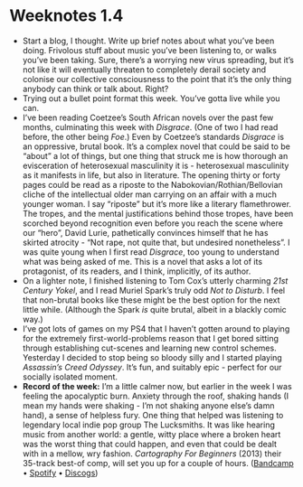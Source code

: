 # Weeknotes 1.4

- Start a blog, I thought. Write up brief notes about what you’ve been doing. Frivolous stuff about music you’ve been listening to, or walks you’ve been taking. Sure, there’s a worrying new virus spreading, but it’s not like it will eventually threaten to completely derail society and colonise our collective consciousness to the point that it’s the only thing anybody can think or talk about. Right?
- Trying out a bullet point format this week. You’ve gotta live while you can.
- I’ve been reading Coetzee’s South African novels over the past few months, culminating this week with *Disgrace*. (One of two I had read before, the other being *Foe*.) Even by Coetzee’s standards *Disgrace* is an oppressive, brutal book. It’s a complex novel that could be said to be “about” a lot of things, but one thing that struck me is how thorough an evisceration of heterosexual masculinity it is - heterosexual masculinity as it manifests in life, but also in literature. The opening thirty or forty pages could be read as a riposte to the Nabokovian/Rothian/Bellovian cliche of the intellectual older man carrying on an affair with a much younger woman. I say “riposte” but it’s more like a literary flamethrower. The tropes, and the mental justifications behind those tropes, have been scorched beyond recognition even before you reach the scene where our “hero”, David Lurie, pathetically convinces himself that he has skirted atrocity - “Not rape, not quite that, but undesired nonetheless”. I was quite young when I first read *Disgrace*, too young to understand what was being asked of me. This is a novel that asks a lot of its protagonist, of its readers, and I think, implicitly, of its author.
- On a lighter note, I finished listening to Tom Cox’s utterly charming *21st Century Yokel*, and I read Muriel Spark’s truly odd *Not to Disturb*. I feel that non-brutal books like these might be the best option for the next little while. (Although the Spark *is* quite brutal, albeit in a blackly comic way.)
- I’ve got lots of games on my PS4 that I haven’t gotten around to playing for the extremely first-world-problems reason that I get bored sitting through establishing cut-scenes and learning new control schemes. Yesterday I decided to stop being so bloody silly and I started playing *Assassin’s Creed Odyssey*. It’s fun, and suitably epic - perfect for our socially isolated moment.
- **Record of the week:** I’m a little calmer now, but earlier in the week I was feeling the apocalyptic burn. Anxiety through the roof, shaking hands (I mean my hands were shaking - I’m not shaking anyone else’s damn hand), a sense of helpless fury. One thing that helped was listening to legendary local indie pop group The Lucksmiths. It was like hearing music from another world: a gentle, witty place where a broken heart was the worst thing that could happen, and even that could be dealt with in a mellow, wry fashion. *Cartography For Beginners* (2013) their 35-track best-of comp, will set you up for a couple of hours. ([Bandcamp](https://thelucksmiths.bandcamp.com/album/cartography-for-beginners) • [Spotify](https://open.spotify.com/album/6vA2Gw5QHmfidUKZFshZ4J?si=ahLX55kMSZa3pBlpjrOggA) • [Discogs](https://www.discogs.com/The-Lucksmiths-Cartography-For-Beginners-A-Best-Of-The-Lucksmiths/master/1431272))
